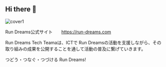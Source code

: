## Hi there 👋

![cover1](https://user-images.githubusercontent.com/16116126/194901429-f14673c5-d7b1-405d-a0c6-321da1612227.jpeg)

Run Dreams公式サイト　　https://run-dreams.com

Run Dreams Tech Teamaは、ICTで Run Dreamsの活動を支援しながら、その取り組みの成果を公開することを通して活動の普及に繋げていきます。

つどう・つなぐ・つづける Run Dreams!

<!--

**Here are some ideas to get you started:**

🙋‍♀️ A short introduction - what is your organization all about?
🌈 Contribution guidelines - how can the community get involved?
👩‍💻 Useful resources - where can the community find your docs? Is there anything else the community should know?
🍿 Fun facts - what does your team eat for breakfast?
🧙 Remember, you can do mighty things with the power of [Markdown](https://docs.github.com/github/writing-on-github/getting-started-with-writing-and-formatting-on-github/basic-writing-and-formatting-syntax)
-->

